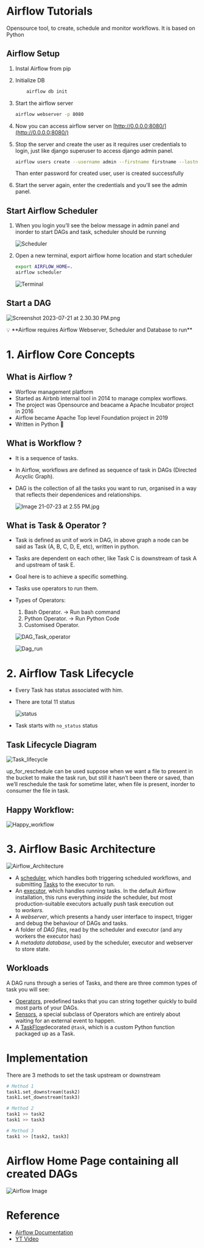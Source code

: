 # Airflow Tutorials

Opensource tool, to create, schedule and monitor workflows. It is based on Python

## Airflow Setup

1. Instal Airflow from pip
2. Initialize DB
    
    ```bash
    	airflow db init
    ```
    
3. Start the airflow server
    
    ```bash
    airflow webserver -p 8080
    ```
    
4. Now you can access airflow server on [http://0.0.0.0:8080/](http://0.0.0.0:8080/)
5. Stop the server and create the user as it requires user credentials to login, just like django superuser to access django admin panel.
    
    ```bash
    airflow users create --username admin --firstname firstname --lastname lastname --role Admin --email admin@domain.com
    ```
    
    Than enter password for created user, user is created successfully
    
6. Start the server again, enter the credentials and you’ll see the admin panel.

## Start Airflow Scheduler

1. When you login you’ll see the below message in admin panel and inorder to start DAGs and task, scheduler should be running
    
    ![Scheduler](docs_images/Scheduler.png)
    
2. Open a new terminal, export airflow home location and start scheduler
    
    ```bash
    export AIRFLOW_HOME=.
    airflow scheduler
    ```
    
    ![Terminal](docs_images/Terminal.png)
    

## Start a DAG

![Screenshot 2023-07-21 at 2.30.30 PM.png](docs_images/Airflow_UI.png)

<aside>
💡 **Airflow requires Airflow Webserver, Scheduler and Database to run**

</aside>

# 1. Airflow Core Concepts

## What is Airflow ?

- Worflow management platform
- Started as Airbnb internal tool in 2014 to manage complex worflows.
- The project was Opensource and beacame a Apache Incubator project in 2016
- Airflow became Apache Top level Foundation project in 2019
- Written in Python 🐍

## What is Workflow ?

- It is a sequence of tasks.
- In Airflow, workflows are defined as sequence of task in DAGs (Directed Acyclic Graph).
- DAG is the collection of all the tasks you want to run, organised in a way that reflects their dependenices and relationships.

    ![Image 21-07-23 at 2.55 PM.jpg](docs_images/DAG_workflow.jpg)

## What is Task & Operator ?

- Task is defined as unit of work in DAG, in above graph a node can be said as Task (A, B, C, D, E, etc), written in python.
- Tasks are dependent on each other, like Task C is downstream of task A and upstream of task E.
- Goal here is to achieve a specific something.
- Tasks use operators to run them.
- Types of Operators:
    1. Bash Operator. → Run bash command
    2. Python Operator. → Run Python Code
    3. Customised Operator.

    ![DAG_Task_operator](docs_images/DAG_Task_operator.jpg)

    ![Dag_run](docs_images/Dag_run.jpg)

# 2. Airflow Task Lifecycle

- Every Task has status associated with him.
- There are total 11 status
    
    ![status](docs_images/status.jpg)
    
- Task starts with `no_status` status

## Task Lifecycle Diagram

![Task_lifecycle](docs_images/Task_lifecycle.jpg)

up_for_reschedule can be used suppose when we want a file to present in the bucket to make the task run, but still it hasn’t been there or saved, than we’ll reschedule the task for sometime later, when file is present, inorder to consumer the file in task.

## Happy Workflow:

![Happy_workflow](docs_images/Happy_workflow.jpg)

# 3. Airflow Basic Architecture

![Airflow_Architecture](docs_images/Airflow_Architecture.png)

- A [scheduler](https://airflow.apache.org/docs/apache-airflow/stable/administration-and-deployment/scheduler.html), which handles both triggering scheduled workflows, and submitting [Tasks](https://airflow.apache.org/docs/apache-airflow/stable/core-concepts/tasks.html) to the executor to run.
- An [executor](https://airflow.apache.org/docs/apache-airflow/stable/core-concepts/executor/index.html), which handles running tasks. In the default Airflow installation, this runs everything *inside* the scheduler, but most production-suitable executors actually push task execution out to *workers*.
- A *webserver*, which presents a handy user interface to inspect, trigger and debug the behaviour of DAGs and tasks.
- A folder of *DAG files*, read by the scheduler and executor (and any workers the executor has)
- A *metadata database*, used by the scheduler, executor and webserver to store state.

## Workloads

A DAG runs through a series of Tasks, and there are three common types of task you will see:

- [Operators](https://airflow.apache.org/docs/apache-airflow/stable/core-concepts/operators.html), predefined tasks that you can string together quickly to build most parts of your DAGs.
- [Sensors](https://airflow.apache.org/docs/apache-airflow/stable/core-concepts/sensors.html), a special subclass of Operators which are entirely about waiting for an external event to happen.
- A [TaskFlow](https://airflow.apache.org/docs/apache-airflow/stable/core-concepts/taskflow.html)decorated `@task`, which is a custom Python function packaged up as a Task.

# Implementation

There are 3 methods to set the task upstream or downstream

```python
# Method 1
task1.set_downstream(task2)
task1.set_downstream(task3)

# Method 2
task1 >> task2
task1 >> task3

# Method 3
task1 >> [task2, task3]
```

# Airflow Home Page containing all created DAGs
![Airflow Image](docs_images/Airflow_implementation.png)

# Reference
- [Airflow Documentation](https://airflow.apache.org/docs/apache-airflow/stable/index.html)
- [YT Video](https://youtu.be/K9AnJ9_ZAXE)